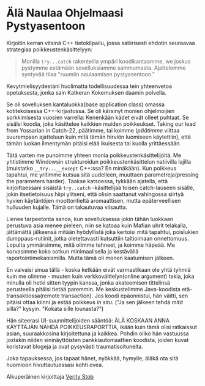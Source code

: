 # Älä Naulaa Ohjelmaasi Pystyasentoon

Kirjoitin kerran vitsinä C++ tietokilpailu, jossa satiirisesti ehdotin seuraavaa strategiaa poikkeustenkäsittelyyn:

> Monilla `try...catch` rakenteilla ympäri koodikantaamme, we joskus pystymme estämään sovelluksiamme sammumasta. Ajattelemme syntyvää tilaa "ruumiin naulaamisen pystyasentoon."

Kevytmielisyydestäni huolimatta todellisuudessa tein yhteenvetoa opetuksesta, jonka sain Katkeran Kokemuksen daamin polvella.

Se oli sovelluksen kantaluokka(base application class) omassa kotitekoisessa C++-kirjastossa. Se oli kärsinyt monien ohjelmoijien sorkkimisesta vuosien varrella: Kenenkään kädet eivät olleet puhtaat. Se sisälsi koodia, joka käsittelee kaikkien muiden poikkeukset. Taking our lead from Yossarian in Catch-22, päätimme, tai koimme (*päätimme* viittaa suurempaan ajatteluun kuin mitä tämän hirviön luomiseen käytettiin), että tämän luokan ilmentymän pitäisi elää ikuisesta tai kuolla yrittäessään.

Tätä varten me punoimme yhteen monia poikkeustenkäsittelijöitä. Me yhtistimme Windowsin strukturoidun poikkeustenkäsittelun natiivilla lajilla (muistatko `__try...__except` C++:ssa? En minäkään). Kun poikkeus tapahtui, me yritimme kutsua sitä uudelleen, muuttaen parametreja(pressing the parameters harder). Taakse katsoessa, tykkään ajatella, että kirjoittaessani sisäistä `try..catch` -käsittelijää toisen catch-lauseen sisälle, jokin itsetietoisuus hiipi ylitseni, että olisin saattanut vahingossa siirtyä hyvien käytäntöjen moottoritieltä aromaattisen, mutta epäterveellisen hulluuden kujalle. Tämä on takautuvaa viisautta.

Lienee tarpeetonta sanoa, kun sovelluksessa jokin tähän luokkaan perustuva asia menee pieleen, niin se katoaa kuin Mafian uhrit telakalla, jättämättä jälkeensä mitään hyödyllistä joka kertoisi mitä tapahtui, poislukien dumppaus-rutiinit, jotka oletettavasti kutsuttiin taltioimaan onnettomuus. Lopulta ymmärsimme, mitä olimme tehneet, ja koimme häpeää. Me korvasimme koko sotkun minimaalisella ja kestävällä raportointimekanismilla. Mutta tämä oli monen kaatumisen jälkeen.

En vaivaisi sinua tällä - koska ketkään eivät varmastikaan ole yhtä tyhmiä kuin me olimme - muuten kuin verkkoväittelyn(online argument) takia, joka minulla oli hetki sitten tyypin kanssa, jonka akateemisen tittelinsä perusteella pitäisi tietää paremmin. Me keskustelimme Java-koodista etä-transaktiossa(remote transaction). Jos koodi epäonnistui, hän väitti, sen pitäisi ottaa kiinni ja estää poikkeus *in situ*. ("Ja sen jälkeen tehdä *mitä* sillä?" kysyin. "Kokata sille lounasta?")

Hän siteerasi UI-suunnittelijoiden sääntöä: ÄLÄ KOSKAAN ANNA KÄYTTÄJÄN NÄHDÄ POIKKEUSRAPORTTIA, ikään kuin tämä olisi ratkaissut asian, suuraakkosina kirjoitettuna ja kaikkea. Pohdin oliko hän vastuussa jostakin niiden sininäyttöisten pankkiautomaattien koodista, joiden kuvat koristavat blogeja ja ovat pysyvästi traumatisoituneita.

Joka tapauksessa, jos tapaat hänet, nyökkää, hymyile, äläkä ota sitä huomioon hivuttautuessasi kohti ovea.

Alkuperäinen kirjoittaja [Verity Stob](http://programmer.97things.oreilly.com/wiki/index.php/Verity_Stob)